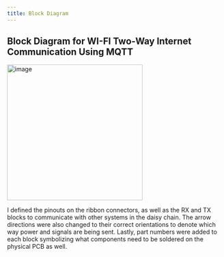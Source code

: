```yaml
---
title: Block Diagram
---
```


## Block Diagram for WI-FI Two-Way Internet Communication Using MQTT

<img width="317" alt="image" src="https://github.com/user-attachments/assets/775dc67b-c7f5-46d5-9542-9a92705846d8" />



I defined the pinouts on the ribbon connectors, as well as the RX and TX blocks to communicate with other systems in the daisy chain. The arrow directions were also changed to their correct orientations to denote which way power and signals are being sent. Lastly, part numbers were added to each block symbolizing what components need to be soldered on the physical PCB as well.

